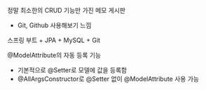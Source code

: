 정말 최소한의 CRUD 기능만 가진 메모 게시판
+ Git, Github 사용해보기 느낌

스프링 부트 + JPA + MySQL + Git

@ModelAttribute의 자동 등록 기능
- 기본적으로 @Setter로 모델에 값을 등록함
- @AllArgsConstructor로 @Setter 없이 @ModelAttribute 사용 가능
